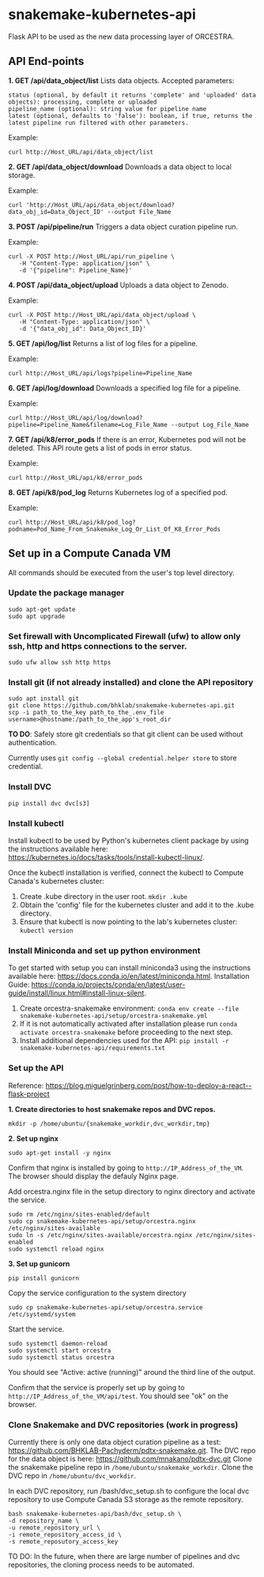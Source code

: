 # snakemake-kubernetes-api
Flask API to be used as the new data processing layer of ORCESTRA.

## API End-points
**1. GET /api/data_object/list**
Lists data objects. 
Accepted parameters:
```
status (optional, by default it returns 'complete' and 'uploaded' data objects): processing, complete or uploaded
pipeline_name (optional): string value for pipeline name
latest (optional, defaults to 'false'): boolean, if true, returns the latest pipeline run filtered with other parameters.
```

Example:
```
curl http://Host_URL/api/data_object/list
```

**2. GET /api/data_object/download**
Downloads a data object to local storage.

Example: 
```
curl 'http://Host_URL/api/data_object/download?data_obj_id=Data_Object_ID' --output File_Name
```

**3. POST /api/pipeline/run** 
Triggers a data object curation pipeline run.

Example: 
```
curl -X POST http://Host_URL/api/run_pipeline \
   -H "Content-Type: application/json" \
   -d '{"pipeline": Pipeline_Name}' 
```

**4. POST /api/data_object/upload**
Uploads a data object to Zenodo.

Example:
```
curl -X POST http://Host_URL/api/data_object/upload \
   -H "Content-Type: application/json" \
   -d '{"data_obj_id": Data_Object_ID}' 
```

**5. GET /api/log/list**
Returns a list of log files for a pipeline.

Example:
```
curl http://Host_URL/api/logs?pipeline=Pipeline_Name
```

**6. GET /api/log/download**
Downloads a specified log file for a pipeline.

Example:
```
curl http://Host_URL/api/log/download?pipeline=Pipeline_Name&filename=Log_File_Name --output Log_File_Name
```

**7. GET /api/k8/error_pods**
If there is an error, Kubernetes pod will not be deleted. This API route gets a list of pods in error status.

Example:
```
curl http://Host_URL/api/k8/error_pods
```

**8. GET /api/k8/pod_log**
Returns Kubernetes log of a specified pod.

Example:
```
curl http://Host_URL/api/k8/pod_log?podname=Pod_Name_From_Snakemake_Log_Or_List_Of_K8_Error_Pods
```

## Set up in a Compute Canada VM
All commands should be executed from the user's top level directory.

### Update the package manager 
```
sudo apt-get update
sudo apt upgrade
```

### Set firewall with Uncomplicated Firewall (ufw) to allow only ssh, http and https connections to the server.
```
sudo ufw allow ssh http https
```

### Install git (if not already installed) and clone the API repository
```
sudo apt install git
git clone https://github.com/bhklab/snakemake-kubernetes-api.git
scp -i path_to_the_key path_to_the_.env_file username>@hostname:/path_to_the_app's_root_dir
```
**TO DO**: Safely store git credentials so that git client can be used without authentication. 

Currently uses ```git config --global credential.helper store``` to store credential.

### Install DVC
```
pip install dvc dvc[s3]
```

### Install kubectl
Install kubectl to be used by Python's kubernetes client package by using the instructions available here: https://kubernetes.io/docs/tasks/tools/install-kubectl-linux/.

Once the kubectl installation is verified, connect the kubectl to Compute Canada's kubernetes cluster:
1. Create .kube directory in the user root. ```mkdir .kube```
2. Obtain the 'config' file for the kubernetes cluster and add it to the .kube directory.
3. Ensure that kubectl is now pointing to the lab's kubernetes cluster: ```kubectl version```

### Install Miniconda and set up python environment
To get started with setup you can install miniconda3 using the instructions available here: https://docs.conda.io/en/latest/miniconda.html.
Installation Guide: https://conda.io/projects/conda/en/latest/user-guide/install/linux.html#install-linux-silent.

1. Create orcestra-snakemake environment: ```conda env create --file snakemake-kubernetes-api/setup/orcestra-snakemake.yml```
2. If it is not automatically activated after installation please run ```conda activate orcestra-snakemake``` before proceeding to the next step.
3. Install additional dependencies used for the API: ```pip install -r snakemake-kubernetes-api/requirements.txt```

### Set up the API
Reference: https://blog.miguelgrinberg.com/post/how-to-deploy-a-react--flask-project

**1. Create directories to host snakemake repos and DVC repos.**
```
mkdir -p /home/ubuntu/{snakemake_workdir,dvc_workdir,tmp}
```

**2. Set up nginx**
```
sudo apt-get install -y nginx
```
Confirm that nginx is installed by going to ```http://IP_Address_of_the_VM```. The browser should display the defauly Nginx page.

Add orcestra.nginx file in the setup directory to nginx directory and activate the service.
```
sudo rm /etc/nginx/sites-enabled/default
sudo cp snakemake-kubernetes-api/setup/orcestra.nginx /etc/nginx/sites-available
sudo ln -s /etc/nginx/sites-available/orcestra.nginx /etc/nginx/sites-enabled
sudo systemctl reload nginx
```

**3. Set up gunicorn**
```
pip install gunicorn
```
Copy the service configuration to the system directory
```
sudo cp snakemake-kubernetes-api/setup/orcestra.service /etc/systemd/system
```
Start the service.
```
sudo systemctl daemon-reload
sudo systemctl start orcestra
sudo systemctl status orcestra 
```
You should see "Active: active (running)" around the third line of the output.

Confirm that the service is properly set up by going to ```http://IP_Address_of_the_VM/api/test```. You should see "ok" on the browser.

### Clone Snakemake and DVC repositories (work in progress)
Currently there is only one data object curation pipeline as a test: https://github.com/BHKLAB-Pachyderm/pdtx-snakemake.git.
The DVC repo for the data object is here: https://github.com/mnakano/pdtx-dvc.git
Clone the snakemake pipeline repo in ```/home/ubuntu/snakemake_workdir```.
Clone the DVC repo in ```/home/ubuntu/dvc_workdir```.

In each DVC repository, run /bash/dvc_setup.sh to configure the local dvc repository to use Compute Canada S3 storage as the remote repository.
```
bash snakemake-kubernetes-api/bash/dvc_setup.sh \
-d repository_name \
-u remote_repository_url \
-i remote_repository_access_id \
-s remote_reposutory_access_key
```

TO DO: In the future, when there are large number of pipelines and dvc repositories, the cloning process needs to be automated.





